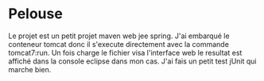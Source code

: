 # Pelouse

Le projet est un petit projet maven web jee spring. 
J'ai embarqué le conteneur tomcat donc il s'execute directement avec la commande tomcat7:run.
Un fois charge le fichier visa l'interface web le resultat est affiché dans la console eclipse dans mon cas.
J'ai fais un petit test jUnit qui marche bien.
